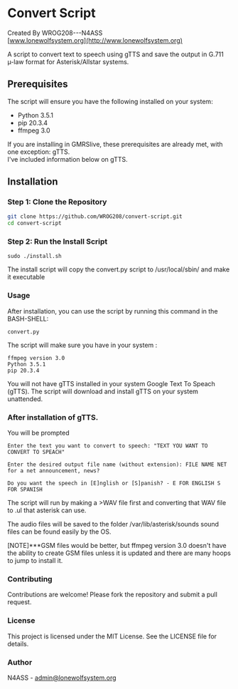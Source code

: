 # Convert Script

Created By WROG208---N4ASS  
[www.lonewolfsystem.org](http://www.lonewolfsystem.org)

A script to convert text to speech using gTTS and save the output in G.711 µ-law format for Asterisk/Allstar systems.

## Prerequisites

The script will ensure you have the following installed on your system:

- Python 3.5.1
- pip 20.3.4
- ffmpeg 3.0

If you are installing in GMRSlive, these prerequisites are already met, with one exception: gTTS.  
I've included information below on gTTS.

## Installation

### Step 1: Clone the Repository

```sh
git clone https://github.com/WROG208/convert-script.git
cd convert-script

```
### Step 2: Run the Install Script
```
sudo ./install.sh
```
The install script will copy the convert.py script to /usr/local/sbin/ and make it executable


### Usage
After installation, you can use the script by running this command in the BASH-SHELL: 
```
convert.py 
```

The script will make sure you have in your system :
```
ffmpeg version 3.0
Python 3.5.1
pip 20.3.4
```
You will not have gTTS installed in your system Google Text To Speach (gTTS). The script will download and install gTTS on your system unattended.

### After installation of gTTS.

You will be prompted
```
Enter the text you want to convert to speech: "TEXT YOU WANT TO CONVERT TO SPEACH"

Enter the desired output file name (without extension): FILE NAME NET for a net announcement, news?

Do you want the speech in [E]nglish or [S]panish? - E FOR ENGLISH S FOR SPANISH
```
The script will run by making a >WAV file first and converting that WAV file to .ul that asterisk can use.

The audio files will be saved to the folder /var/lib/asterisk/sounds  sound files can be found easily by the OS.

[NOTE]***GSM files would be better, but ffmpeg version 3.0 doesn't have the ability to create GSM files unless it is updated and there are many hoops to jump to install it.

### Contributing
Contributions are welcome! Please fork the repository and submit a pull request.

### License
This project is licensed under the MIT License. See the LICENSE file for details.

### Author
N4ASS - admin@lonewolfsystem.org

